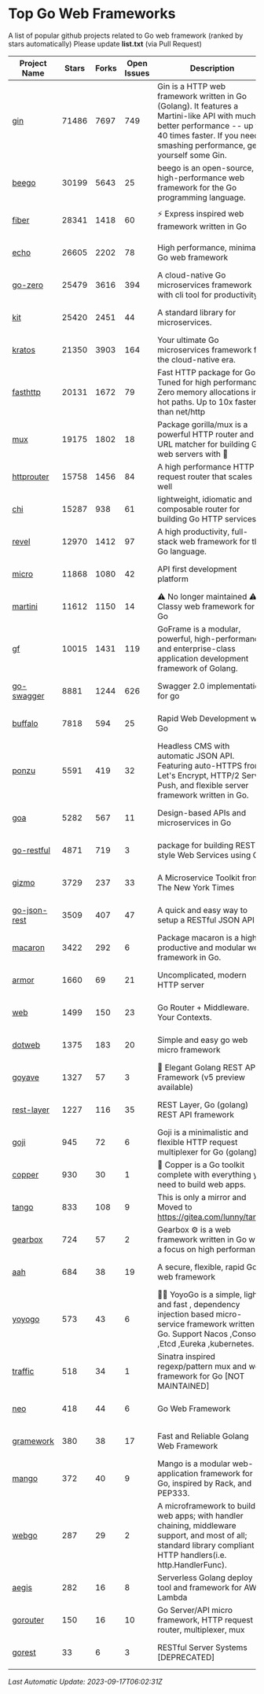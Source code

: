# Top Go Web Frameworks
A list of popular github projects related to Go web framework (ranked by stars automatically)
Please update **list.txt** (via Pull Request)

| Project Name | Stars | Forks | Open Issues | Description | Last Commit |
| ------------ | ----- | ----- | ----------- | ----------- | ----------- |
| [gin](https://github.com/gin-gonic/gin) | 71486 | 7697 | 749 | Gin is a HTTP web framework written in Go (Golang). It features a Martini-like API with much better performance -- up to 40 times faster. If you need smashing performance, get yourself some Gin. | 2023-09-08 14:18:00 |
| [beego](https://github.com/beego/beego) | 30199 | 5643 | 25 | beego is an open-source, high-performance web framework for the Go programming language. | 2023-09-14 13:59:30 |
| [fiber](https://github.com/gofiber/fiber) | 28341 | 1418 | 60 | ⚡️ Express inspired web framework written in Go | 2023-09-14 12:53:16 |
| [echo](https://github.com/labstack/echo) | 26605 | 2202 | 78 | High performance, minimalist Go web framework | 2023-09-13 19:41:58 |
| [go-zero](https://github.com/zeromicro/go-zero) | 25479 | 3616 | 394 | A cloud-native Go microservices framework with cli tool for productivity. | 2023-09-16 14:33:30 |
| [kit](https://github.com/go-kit/kit) | 25420 | 2451 | 44 | A standard library for microservices. | 2023-05-29 21:23:33 |
| [kratos](https://github.com/go-kratos/kratos) | 21350 | 3903 | 164 | Your ultimate Go microservices framework for the cloud-native era. | 2023-08-30 13:14:53 |
| [fasthttp](https://github.com/valyala/fasthttp) | 20131 | 1672 | 79 | Fast HTTP package for Go. Tuned for high performance. Zero memory allocations in hot paths. Up to 10x faster than net/http | 2023-09-15 10:31:28 |
| [mux](https://github.com/gorilla/mux) | 19175 | 1802 | 18 | Package gorilla/mux is a powerful HTTP router and URL matcher for building Go web servers with 🦍 | 2023-08-24 19:57:51 |
| [httprouter](https://github.com/julienschmidt/httprouter) | 15758 | 1456 | 84 | A high performance HTTP request router that scales well | 2022-06-03 15:51:59 |
| [chi](https://github.com/go-chi/chi) | 15287 | 938 | 61 | lightweight, idiomatic and composable router for building Go HTTP services | 2023-08-08 19:06:48 |
| [revel](https://github.com/revel/revel) | 12970 | 1412 | 97 | A high productivity, full-stack web framework for the Go language. | 2022-04-12 20:53:30 |
| [micro](https://github.com/micro/micro) | 11868 | 1080 | 42 | API first development platform | 2023-07-28 18:28:23 |
| [martini](https://github.com/go-martini/martini) | 11612 | 1150 | 14 | ⚠️ No longer maintained ⚠️  Classy web framework for Go | 2017-01-21 21:58:54 |
| [gf](https://github.com/gogf/gf) | 10015 | 1431 | 119 | GoFrame is a modular, powerful, high-performance and enterprise-class application development framework of Golang.  | 2023-09-13 11:30:02 |
| [go-swagger](https://github.com/go-swagger/go-swagger) | 8881 | 1244 | 626 | Swagger 2.0 implementation for go | 2023-08-21 22:25:45 |
| [buffalo](https://github.com/gobuffalo/buffalo) | 7818 | 594 | 25 | Rapid Web Development w/ Go | 2023-01-26 15:34:17 |
| [ponzu](https://github.com/ponzu-cms/ponzu) | 5591 | 419 | 32 | Headless CMS with automatic JSON API. Featuring auto-HTTPS from Let's Encrypt, HTTP/2 Server Push, and flexible server framework written in Go. | 2020-01-02 00:14:32 |
| [goa](https://github.com/goadesign/goa) | 5282 | 567 | 11 | Design-based APIs and microservices in Go | 2023-09-16 20:55:33 |
| [go-restful](https://github.com/emicklei/go-restful) | 4871 | 719 | 3 | package for building REST-style Web Services using Go | 2023-08-19 07:17:29 |
| [gizmo](https://github.com/nytimes/gizmo) | 3729 | 237 | 33 | A Microservice Toolkit from The New York Times | 2021-04-30 15:27:05 |
| [go-json-rest](https://github.com/ant0ine/go-json-rest) | 3509 | 407 | 47 | A quick and easy way to setup a RESTful JSON API | 2017-09-13 04:12:08 |
| [macaron](https://github.com/go-macaron/macaron) | 3422 | 292 | 6 | Package macaron is a high productive and modular web framework in Go. | 2023-09-11 02:41:23 |
| [armor](https://github.com/labstack/armor) | 1660 | 69 | 21 | Uncomplicated, modern HTTP server | 2019-08-03 18:10:09 |
| [web](https://github.com/gocraft/web) | 1499 | 150 | 23 | Go Router + Middleware. Your Contexts. | 2019-02-07 15:06:52 |
| [dotweb](https://github.com/devfeel/dotweb) | 1375 | 183 | 20 | Simple and easy go web micro framework | 2023-04-15 08:06:03 |
| [goyave](https://github.com/go-goyave/goyave) | 1327 | 57 | 3 | 🍐 Elegant Golang REST API Framework (v5 preview available) | 2023-06-09 14:22:05 |
| [rest-layer](https://github.com/rs/rest-layer) | 1227 | 116 | 35 | REST Layer, Go (golang) REST API framework | 2021-09-30 23:58:01 |
| [goji](https://github.com/goji/goji) | 945 | 72 | 6 | Goji is a minimalistic and flexible HTTP request multiplexer for Go (golang) | 2019-01-26 23:58:29 |
| [copper](https://github.com/gocopper/copper) | 930 | 30 | 1 | 🚀‏‏‎    ‎‏‏‎‏‏‎‎‎‎‎‎Copper is a Go toolkit complete with everything you need to build web apps. | 2023-08-17 19:12:35 |
| [tango](https://github.com/lunny/tango) | 833 | 108 | 9 | This is only a mirror and Moved to https://gitea.com/lunny/tango | 2019-05-17 03:31:10 |
| [gearbox](https://github.com/gogearbox/gearbox) | 724 | 57 | 2 | Gearbox :gear: is a web framework written in Go with a focus on high performance | 2022-09-21 00:20:37 |
| [aah](https://github.com/go-aah/aah) | 684 | 38 | 19 | A secure, flexible, rapid Go web framework | 2020-09-02 02:31:20 |
| [yoyogo](https://github.com/yoyofx/yoyogo) | 573 | 43 | 6 | 🦄🌈 YoyoGo is a simple, light and fast , dependency injection based micro-service framework written in Go. Support Nacos ,Consoul ,Etcd ,Eureka ,kubernetes. | 2023-05-06 03:13:09 |
| [traffic](https://github.com/gravityblast/traffic) | 518 | 34 | 1 | Sinatra inspired regexp/pattern mux and web framework for Go [NOT MAINTAINED] | 2015-11-26 21:31:07 |
| [neo](https://github.com/ivpusic/neo) | 418 | 44 | 6 | Go Web Framework | 2017-08-14 23:54:31 |
| [gramework](https://github.com/gramework/gramework) | 380 | 38 | 17 | Fast and Reliable Golang Web Framework | 2023-01-24 23:49:42 |
| [mango](https://github.com/paulbellamy/mango) | 372 | 40 | 9 | Mango is a modular web-application framework for Go, inspired by Rack, and PEP333. | 2017-10-17 08:18:43 |
| [webgo](https://github.com/bnkamalesh/webgo) | 287 | 29 | 2 | A microframework to build web apps; with handler chaining, middleware support, and most of all; standard library compliant HTTP handlers(i.e. http.HandlerFunc). | 2023-03-08 16:03:21 |
| [aegis](https://github.com/tmaiaroto/aegis) | 282 | 16 | 8 | Serverless Golang deploy tool and framework for AWS Lambda | 2019-07-28 17:59:41 |
| [gorouter](https://github.com/vardius/gorouter) | 150 | 16 | 10 | Go Server/API micro framework, HTTP request router, multiplexer, mux | 2022-10-28 23:16:55 |
| [gorest](https://github.com/tideland/gorest) | 33 | 6 | 3 | RESTful Server Systems [DEPRECATED] | 2017-11-10 13:00:37 |

*Last Automatic Update: 2023-09-17T06:02:31Z*